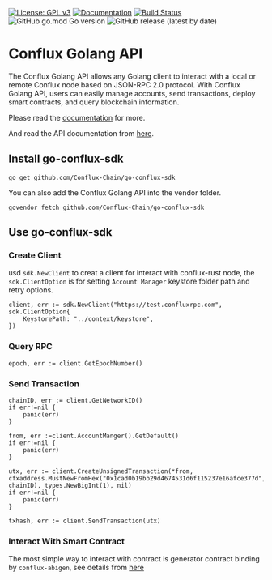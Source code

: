 [![License: GPL v3](https://img.shields.io/badge/License-GPL%20v3-blue.svg)](https://github.com/Conflux-Chain/go-conflux-sdk/blob/master/LICENSE)
[![Documentation](https://img.shields.io/badge/Documentation-GoDoc-green.svg)](https://godoc.org/github.com/Conflux-Chain/go-conflux-sdk)
[![Build Status](https://travis-ci.org/Conflux-Chain/go-conflux-sdk.svg?branch=master)](https://travis-ci.org/Conflux-Chain/go-conflux-sdk)
![GitHub go.mod Go version](https://img.shields.io/github/go-mod/go-version/conflux-chain/go-conflux-sdk)
![GitHub release (latest by date)](https://img.shields.io/github/v/release/conflux-chain/go-conflux-sdk)

# Conflux Golang API

The Conflux Golang API allows any Golang client to interact with a local or remote Conflux node based on JSON-RPC 2.0 protocol. With Conflux Golang API, users can easily manage accounts, send transactions, deploy smart contracts, and query blockchain information.

Please read the [documentation](https://confluxnetwork.gitbook.io/go-conflux-sdk) for more.

And read the API documentation from [here](https://pkg.go.dev/github.com/Conflux-Chain/go-conflux-sdk).

## Install go-conflux-sdk
```
go get github.com/Conflux-Chain/go-conflux-sdk
```
You can also add the Conflux Golang API into the vendor folder.
```
govendor fetch github.com/Conflux-Chain/go-conflux-sdk
```
## Use go-conflux-sdk

### Create Client
usd `sdk.NewClient` to creat a client for interact with conflux-rust node, the `sdk.ClientOption` is for setting `Account Manager` keystore folder path and retry options.
```golang
client, err := sdk.NewClient("https://test.confluxrpc.com", sdk.ClientOption{
    KeystorePath: "../context/keystore",
})
```
### Query RPC
```golang
epoch, err := client.GetEpochNumber()
```
### Send Transaction
```golang
chainID, err := client.GetNetworkID()
if err!=nil {
    panic(err)
}

from, err :=client.AccountManger().GetDefault()
if err!=nil {
    panic(err)
}

utx, err := client.CreateUnsignedTransaction(*from, cfxaddress.MustNewFromHex("0x1cad0b19bb29d4674531d6f115237e16afce377d", chainID), types.NewBigInt(1), nil)
if err!=nil {
    panic(err)
}

txhash, err := client.SendTransaction(utx)
```
### Interact With Smart Contract
The most simple way to interact with contract is generator contract binding by `conflux-abigen`, see details from [here](./docs/cfxabigen.md)

